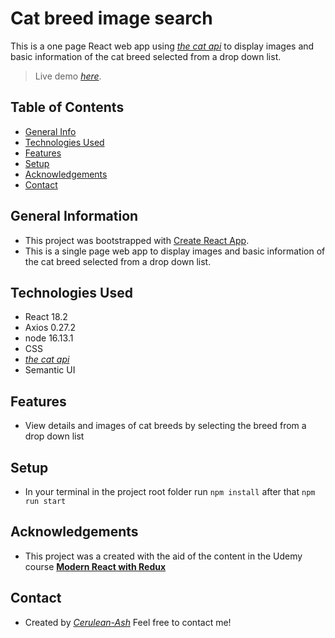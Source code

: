 # Cat breed image search

This is a one page React web app using [_the cat api_](https://thecatapi.com/) to display images and basic information of the cat breed selected from a drop down list.

> Live demo [_here_](https://cerulean-ash.github.io/cat-api-with-react/). <!-- If you have the project hosted somewhere, include the link here. -->

## Table of Contents

- [General Info](#general-information)
- [Technologies Used](#technologies-used)
- [Features](#features)
- [Setup](#setup)
- [Acknowledgements](#acknowledgements)
- [Contact](#contact)
<!-- * [License](#license) -->

## General Information

- This project was bootstrapped with [Create React App](https://github.com/facebook/create-react-app).
- This is a single page web app to display images and basic information of the cat breed selected from a drop down list.

## Technologies Used

- React 18.2
- Axios 0.27.2
- node 16.13.1
- CSS
- [_the cat api_](https://thecatapi.com/)
- Semantic UI

## Features

- View details and images of cat breeds by selecting the breed from a drop down list

## Setup

- In your terminal in the project root folder run `npm install` after that `npm run start`

## Acknowledgements

- This project was a created with the aid of the content in the Udemy course [__Modern React with Redux__](https://www.udemy.com/course/react-redux/)

## Contact

- Created by [_Cerulean-Ash_](https://cerulean-ash.github.io/portfolioV2/) Feel free to contact me!

